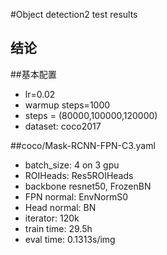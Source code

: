 #Object detection2 test results

## 结论


##基本配置

- lr=0.02
- warmup steps=1000
- steps = (80000,100000,120000)
- dataset: coco2017

##coco/Mask-RCNN-FPN-C3.yaml 

- batch_size: 4 on 3 gpu
- ROIHeads: Res5ROIHeads
- backbone resnet50, FrozenBN
- FPN normal: EnvNormS0
- Head normal: BN
- iterator: 120k
- train time: 29.5h
- eval time: 0.1313s/img

```
```
